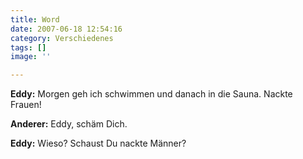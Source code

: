 ```yaml
---
title: Word
date: 2007-06-18 12:54:16
category: Verschiedenes
tags: []
image: ''

---
```


**Eddy:** Morgen geh ich schwimmen und danach in die Sauna. Nackte Frauen!  

**Anderer:** Eddy, schäm Dich.  

**Eddy:** Wieso? Schaust Du nackte Männer?

